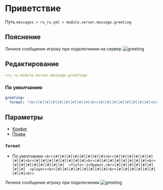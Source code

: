# Приветствие
Путь `messages > ru_ru.yml > module.server.message.greeting`

## Пояснение
Личное сообщение игроку при подключении на сервер
![greeting](/greeting.png)

## Редактирование
```yaml
<ru_ru.module.server.message.greeting>
```

### По умолчанию
```yaml
greeting:
  format: "<br>[#][#][#][#][#][#][#][#]<br>[#][#][#][#][#][#][#][#]<br>[#][#][#][#][#][#][#][#]<br>[#][#][#][#][#][#][#][#]<br>[#][#][#][#][#][#][#][#]  <fcolor:1>Привет,<br>[#][#][#][#][#][#][#][#]  <player><br>[#][#][#][#][#][#][#][#]<br>[#][#][#][#][#][#][#][#]<br>"
```

## Параметры

- [Конфиг](/en/config/module/server/message/greeting/)
- [Права](/en/permissions/module/server/message/greeting/)

### `format`
- По умолчанию `<br>[#][#][#][#][#][#][#][#]<br>[#][#][#][#][#][#][#][#]<br>[#][#][#][#][#][#][#][#]<br>[#][#][#][#][#][#][#][#]<br>[#][#][#][#][#][#][#][#]  <fcolor:1>Привет,<br>[#][#][#][#][#][#][#][#]  <player><br>[#][#][#][#][#][#][#][#]<br>[#][#][#][#][#][#][#][#]<br>`

Личное сообщение игроку при подключении
![greeting](/greeting.png)